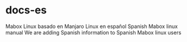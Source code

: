 # docs-es
Mabox Linux basado en Manjaro Linux en español
Spanish Mabox  linux manual
We are adding Spanish information to Spanish Mabox linux users
